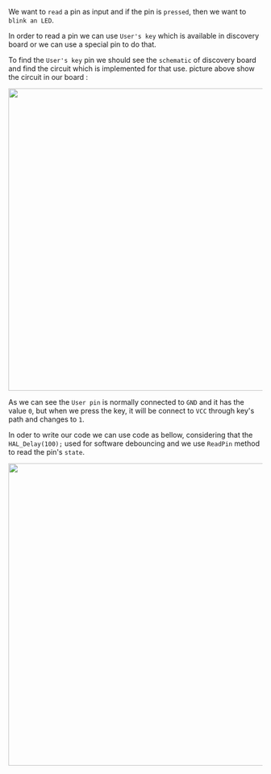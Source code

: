 We want to `read` a pin as input and if the pin is `pressed`, then we want to `blink an LED`.

In order to read a pin we can use `User's key` which is available in discovery board or we can use a special pin to do that.

To find the `User's key` pin we should see the `schematic` of discovery board and find the circuit which is implemented for that use. picture above show the circuit in our board :
 
 <p align="center">
  <img 
    width="1200"
    height="600"
    src="../../images/s2/user_pin_scheme.png"
  >
</p>

As we can see the `User pin` is normally connected to `GND` and it has the value `0`, but when we press the key, it will be connect to `VCC` through key's path and changes to `1`.

In oder to write our code we can use code as bellow, considering that the `HAL_Delay(100);` used for software debouncing and we use `ReadPin` method to read the pin's `state`.

 <p align="center">
  <img 
    width="1200"
    height="600"
    src="../../images/s2/gpio_input.png"
  >
</p>

